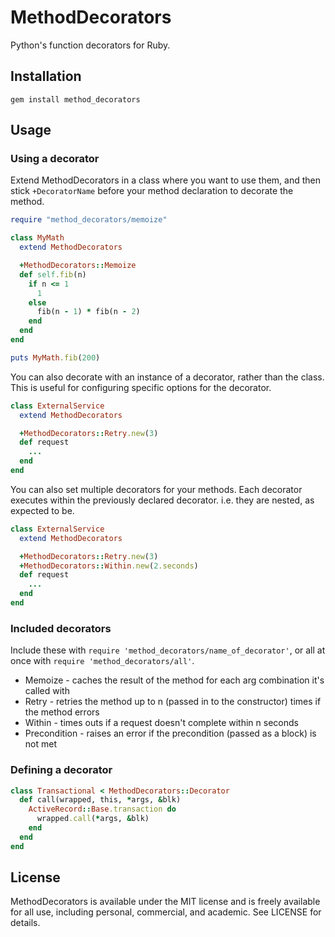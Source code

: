 # MethodDecorators

Python's function decorators for Ruby.

## Installation
`gem install method_decorators`

## Usage

### Using a decorator
Extend MethodDecorators in a class where you want to use them, and then stick `+DecoratorName` before your method declaration to decorate the method.

```ruby
require "method_decorators/memoize"

class MyMath
  extend MethodDecorators

  +MethodDecorators::Memoize
  def self.fib(n)
    if n <= 1
      1
    else
      fib(n - 1) * fib(n - 2)
    end
  end
end

puts MyMath.fib(200)
```

You can also decorate with an instance of a decorator, rather than the class. This is useful for configuring specific options for the decorator.

```ruby
class ExternalService
  extend MethodDecorators

  +MethodDecorators::Retry.new(3)
  def request
    ...
  end
end
```

You can also set multiple decorators for your methods. Each decorator executes within the previously declared decorator. i.e. they are nested, as expected to be.

```ruby
class ExternalService
  extend MethodDecorators

  +MethodDecorators::Retry.new(3)
  +MethodDecorators::Within.new(2.seconds)
  def request
    ...
  end
end
```

### Included decorators

Include these with `require 'method_decorators/name_of_decorator'`, or all at once with `require 'method_decorators/all'`.

- Memoize - caches the result of the method for each arg combination it's called with
- Retry - retries the method up to n (passed in to the constructor) times if the method errors
- Within - times outs if a request doesn't complete within n seconds
- Precondition - raises an error if the precondition (passed as a block) is not met

### Defining a decorator

```ruby
class Transactional < MethodDecorators::Decorator
  def call(wrapped, this, *args, &blk)
    ActiveRecord::Base.transaction do
      wrapped.call(*args, &blk)
    end
  end
end
```

## License
MethodDecorators is available under the MIT license and is freely available for all use, including personal, commercial, and academic. See LICENSE for details.
